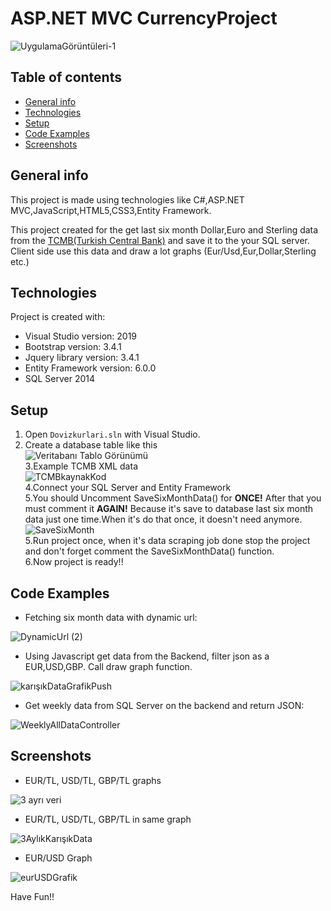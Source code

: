 # ASP.NET MVC CurrencyProject

![UygulamaGörüntüleri-1](https://user-images.githubusercontent.com/43846788/140274168-bc7936ab-c676-4aa1-a5f1-717fd499f6f7.png)

## Table of contents
* [General info](#general-info)
* [Technologies](#technologies)
* [Setup](#setup)
* [Code Examples](#codeExamples)
* [Screenshots](#screenshots)

## General info
This project is made using technologies like C#,ASP.NET MVC,JavaScript,HTML5,CSS3,Entity Framework.
 
This project created for the get last six month Dollar,Euro and Sterling data from the [TCMB(Turkish Central Bank)](https://www.tcmb.gov.tr/kurlar/today.xml) and save it to the your SQL server. Client side use this data and draw a lot graphs (Eur/Usd,Eur,Dollar,Sterling etc.)
	
## Technologies
Project is created with:
* Visual Studio version: 2019
* Bootstrap version: 3.4.1
* Jquery library version: 3.4.1
* Entity Framework version: 6.0.0
* SQL Server 2014
	
## Setup

1. Open `Dovizkurlari.sln` with Visual Studio. <br/>
2. Create a database table like this <br/>
![Veritabanı Tablo Görünümü](https://user-images.githubusercontent.com/43846788/140271661-62428775-2566-481d-ba66-8f62c9e51989.png) <br/>
3.Example TCMB XML data <br/>
![TCMBkaynakKod](https://user-images.githubusercontent.com/43846788/140272171-3d70b3f2-26d8-4e26-8e12-ffce63278cd5.png) <br/>
4.Connect your SQL Server and Entity Framework <br/>
5.You should  Uncomment SaveSixMonthData() for <strong>ONCE!</strong> After that you must comment it <strong>AGAIN!</strong>
Because it's save to database last six month data just one time.When it's do that once, it doesn't need anymore. <br/>
![SaveSixMonth](https://user-images.githubusercontent.com/43846788/140272637-36db5e81-3afb-49f2-acbf-0e6ac9e112e1.png) <br/>
5.Run project once, when it's data scraping job done stop the project and don't forget comment the SaveSixMonthData() function. <br/>
6.Now project is ready!! <br/>

## Code Examples

* Fetching six month data with dynamic url:

![DynamicUrl (2)](https://user-images.githubusercontent.com/43846788/140276658-d6698997-52d3-4354-adc2-433cd7bfc060.png)

* Using Javascript get data from the Backend, filter json as a EUR,USD,GBP. Call draw graph function.

![karışıkDataGrafikPush](https://user-images.githubusercontent.com/43846788/140277668-4f2ae021-2799-49ff-85cf-7578f3ff38a6.png)

* Get weekly data from SQL Server on the backend and return JSON:

![WeeklyAllDataController](https://user-images.githubusercontent.com/43846788/140278050-27f37a7a-8ef8-4794-ba19-b0763dc8eb78.png)

## Screenshots

* EUR/TL, USD/TL, GBP/TL graphs

![3 ayrı veri](https://user-images.githubusercontent.com/43846788/140279706-1c03cf0c-ac84-4db4-a242-0a0e6a8a16a5.png)

* EUR/TL, USD/TL, GBP/TL in same graph

![3AylıkKarışıkData](https://user-images.githubusercontent.com/43846788/140279837-03fbb313-1111-4b00-b9f5-4d58d6e4ebc1.png)

* EUR/USD Graph

![eurUSDGrafik](https://user-images.githubusercontent.com/43846788/140279982-0efb920c-b52a-4a27-b616-83ff16a30773.png)


Have Fun!!



